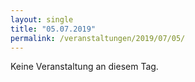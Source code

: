 ```yaml
---
layout: single
title: "05.07.2019"
permalink: /veranstaltungen/2019/07/05/
---
```


Keine Veranstaltung an diesem Tag.

